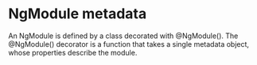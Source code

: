 # NgModule metadata
An NgModule is defined by a class decorated with @NgModule(). The @NgModule() decorator is a function that takes a single metadata object, whose properties describe the module.
